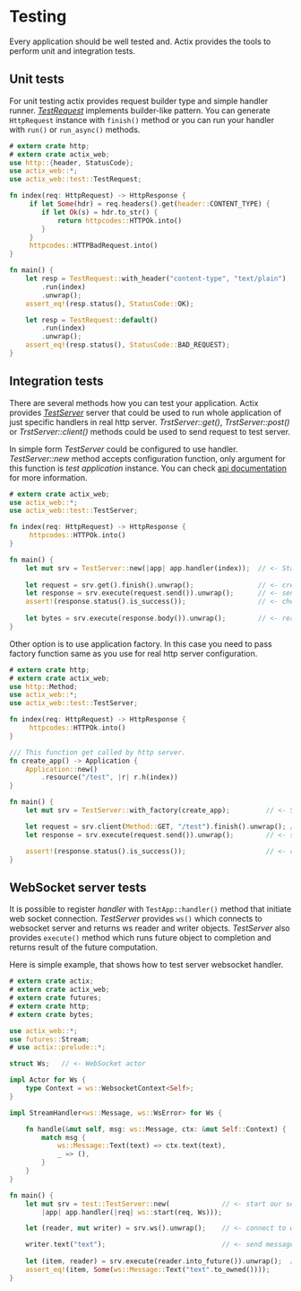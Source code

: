 # Testing

Every application should be well tested and. Actix provides the tools to perform unit and
integration tests.

## Unit tests

For unit testing actix provides request builder type and simple handler runner.
[*TestRequest*](../actix_web/test/struct.TestRequest.html) implements builder-like pattern.
You can generate `HttpRequest` instance with `finish()` method or you can
run your handler with `run()` or `run_async()` methods.

```rust
# extern crate http;
# extern crate actix_web;
use http::{header, StatusCode};
use actix_web::*;
use actix_web::test::TestRequest;

fn index(req: HttpRequest) -> HttpResponse {
     if let Some(hdr) = req.headers().get(header::CONTENT_TYPE) {
        if let Ok(s) = hdr.to_str() {
            return httpcodes::HTTPOk.into()
        }
     }
     httpcodes::HTTPBadRequest.into()
}

fn main() {
    let resp = TestRequest::with_header("content-type", "text/plain")
        .run(index)
        .unwrap();
    assert_eq!(resp.status(), StatusCode::OK);

    let resp = TestRequest::default()
        .run(index)
        .unwrap();
    assert_eq!(resp.status(), StatusCode::BAD_REQUEST);
}
```


## Integration tests

There are several methods how you can test your application. Actix provides 
[*TestServer*](../actix_web/test/struct.TestServer.html)
server that could be used to run whole application of just specific handlers
in real http server. *TrstServer::get()*, *TrstServer::post()* or *TrstServer::client()*
methods could be used to send request to test server.

In simple form *TestServer* could be configured to use handler. *TestServer::new* method
accepts configuration function, only argument for this function is *test application*
instance. You can check [api documentation](../actix_web/test/struct.TestApp.html)
for more information.

```rust
# extern crate actix_web;
use actix_web::*;
use actix_web::test::TestServer;

fn index(req: HttpRequest) -> HttpResponse {
     httpcodes::HTTPOk.into()
}

fn main() {
    let mut srv = TestServer::new(|app| app.handler(index));  // <- Start new test server
    
    let request = srv.get().finish().unwrap();                // <- create client request
    let response = srv.execute(request.send()).unwrap();      // <- send request to the server
    assert!(response.status().is_success());                  // <- check response
    
    let bytes = srv.execute(response.body()).unwrap();        // <- read response body
}
```

Other option is to use application factory. In this case you need to pass factory function
same as you use for real http server configuration.

```rust
# extern crate http;
# extern crate actix_web;
use http::Method;
use actix_web::*;
use actix_web::test::TestServer;

fn index(req: HttpRequest) -> HttpResponse {
     httpcodes::HTTPOk.into()
}

/// This function get called by http server.
fn create_app() -> Application {
    Application::new()
        .resource("/test", |r| r.h(index))
}

fn main() {
    let mut srv = TestServer::with_factory(create_app);         // <- Start new test server

    let request = srv.client(Method::GET, "/test").finish().unwrap(); // <- create client request
    let response = srv.execute(request.send()).unwrap();        // <- send request to the server

    assert!(response.status().is_success());                    // <- check response
}
```

## WebSocket server tests

It is possible to register *handler* with `TestApp::handler()` method that
initiate web socket connection. *TestServer* provides `ws()` which connects to
websocket server and returns ws reader and writer objects. *TestServer* also 
provides `execute()` method which runs future object to completion and returns
result of the future computation.

Here is simple example, that shows how to test server websocket handler.

```rust
# extern crate actix;
# extern crate actix_web;
# extern crate futures;
# extern crate http;
# extern crate bytes;

use actix_web::*;
use futures::Stream;
# use actix::prelude::*;

struct Ws;   // <- WebSocket actor

impl Actor for Ws {
    type Context = ws::WebsocketContext<Self>;
}

impl StreamHandler<ws::Message, ws::WsError> for Ws {

    fn handle(&mut self, msg: ws::Message, ctx: &mut Self::Context) {
        match msg {
            ws::Message::Text(text) => ctx.text(text),
            _ => (),
        }
    }
}

fn main() {
    let mut srv = test::TestServer::new(             // <- start our server with ws handler
        |app| app.handler(|req| ws::start(req, Ws)));

    let (reader, mut writer) = srv.ws().unwrap();    // <- connect to ws server

    writer.text("text");                             // <- send message to server
    
    let (item, reader) = srv.execute(reader.into_future()).unwrap();  // <- wait for one message
    assert_eq!(item, Some(ws::Message::Text("text".to_owned())));
}
```
